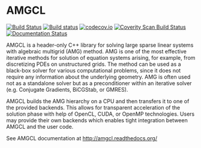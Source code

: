 # AMGCL

[![Build Status](https://travis-ci.org/ddemidov/amgcl.svg?branch=improve-docs)](https://travis-ci.org/ddemidov/amgcl)
[![Build status](https://ci.appveyor.com/api/projects/status/r0s4lbln4qf9r8aq/branch/master?svg=true)](https://ci.appveyor.com/project/ddemidov/amgcl/branch/master)
[![codecov.io](https://codecov.io/github/ddemidov/amgcl/coverage.svg?branch=master)](https://codecov.io/github/ddemidov/amgcl?branch=master)
[![Coverity Scan Build Status](https://scan.coverity.com/projects/5301/badge.svg)](https://scan.coverity.com/projects/5301)
[![Documentation Status](https://readthedocs.org/projects/amgcl/badge/?version=latest)](http://amgcl.readthedocs.org/en/latest/?badge=latest)

AMGCL is a header-only C++ library for solving large sparse linear systems with
algebraic multigrid (AMG) method. AMG is one of the most effective iterative
methods for solution of equation systems arising, for example, from
discretizing PDEs on unstructured grids. The method can be used as a black-box
solver for various computational problems, since it does not require any
information about the underlying geometry. AMG is often used not as a
standalone solver but as a preconditioner within an iterative solver (e.g.
Conjugate Gradients, BiCGStab, or GMRES).

AMGCL builds the AMG hierarchy on a CPU and then transfers it to one of the
provided backends. This allows for transparent acceleration of the solution
phase with help of OpenCL, CUDA, or OpenMP technologies. Users may provide
their own backends which enables tight integration between AMGCL and the user
code.

See AMGCL documentation at http://amgcl.readthedocs.org/
